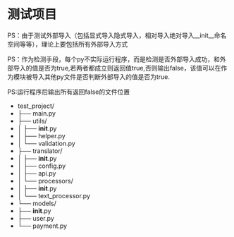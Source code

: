 # 测试项目
PS：由于测试外部导入（包括显式导入隐式导入，相对导入绝对导入__init__命名空间等等），理论上要包括所有外部导入方式

PS：作为检测手段，每个py不实际运行程序，而是检测是否外部导入成功，和外部导入的值是否为true,若两者都成立则返回值true,否则输出false，该值可以在作为模块被导入其他py文件是否判断外部导入的值是否为true.

PS:运行程序后输出所有返回false的文件位置

* test_project/
* ├── main.py
* ├── utils/
* │   ├── __init__.py
* │   ├── helper.py
* │   └── validation.py
* ├── translator/
* │   ├── __init__.py
* │   ├── config.py
* │   ├── api.py
* │   └── processors/
* │       ├── __init__.py
* │       └── text_processor.py
* └── models/
*    ├── __init__.py    
*    ├── user.py
*    └── payment.py
